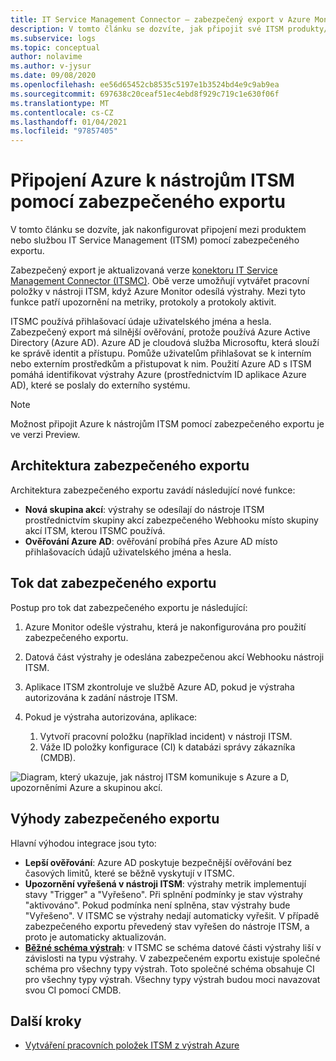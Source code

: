```yaml
---
title: IT Service Management Connector – zabezpečený export v Azure Monitor
description: V tomto článku se dozvíte, jak připojit své ITSM produkty/služby k zabezpečenému exportu v Azure Monitor centrálně monitorovat a spravovat pracovní položky ITSM.
ms.subservice: logs
ms.topic: conceptual
author: nolavime
ms.author: v-jysur
ms.date: 09/08/2020
ms.openlocfilehash: ee56d65452cb8535c5197e1b3524bd4e9c9ab9ea
ms.sourcegitcommit: 697638c20ceaf51ec4ebd8f929c719c1e630f06f
ms.translationtype: MT
ms.contentlocale: cs-CZ
ms.lasthandoff: 01/04/2021
ms.locfileid: "97857405"
---
```

# <a name="connect-azure-to-itsm-tools-by-using-secure-export"></a>Připojení Azure k nástrojům ITSM pomocí zabezpečeného exportu

V tomto článku se dozvíte, jak nakonfigurovat připojení mezi produktem nebo službou IT Service Management (ITSM) pomocí zabezpečeného exportu.

Zabezpečený export je aktualizovaná verze [konektoru IT Service Management Connector (ITSMC)](./itsmc-overview.md). Obě verze umožňují vytvářet pracovní položky v nástroji ITSM, když Azure Monitor odesílá výstrahy. Mezi tyto funkce patří upozornění na metriky, protokoly a protokoly aktivit.

ITSMC používá přihlašovací údaje uživatelského jména a hesla. Zabezpečený export má silnější ověřování, protože používá Azure Active Directory (Azure AD). Azure AD je cloudová služba Microsoftu, která slouží ke správě identit a přístupu. Pomůže uživatelům přihlašovat se k interním nebo externím prostředkům a přistupovat k nim. Použití Azure AD s ITSM pomáhá identifikovat výstrahy Azure (prostřednictvím ID aplikace Azure AD), které se poslaly do externího systému.

> [!NOTE]
> Možnost připojit Azure k nástrojům ITSM pomocí zabezpečeného exportu je ve verzi Preview.

## <a name="secure-export-architecture"></a>Architektura zabezpečeného exportu

Architektura zabezpečeného exportu zavádí následující nové funkce:

* **Nová skupina akcí**: výstrahy se odesílají do nástroje ITSM prostřednictvím skupiny akcí zabezpečeného Webhooku místo skupiny akcí ITSM, kterou ITSMC používá.
* **Ověřování Azure AD**: ověřování probíhá přes Azure AD místo přihlašovacích údajů uživatelského jména a hesla.

## <a name="secure-export-data-flow"></a>Tok dat zabezpečeného exportu

Postup pro tok dat zabezpečeného exportu je následující:

1. Azure Monitor odešle výstrahu, která je nakonfigurována pro použití zabezpečeného exportu.
2. Datová část výstrahy je odeslána zabezpečenou akcí Webhooku nástroji ITSM.
3. Aplikace ITSM zkontroluje ve službě Azure AD, pokud je výstraha autorizována k zadání nástroje ITSM.
4. Pokud je výstraha autorizována, aplikace:
   
   1. Vytvoří pracovní položku (například incident) v nástroji ITSM.
   2. Váže ID položky konfigurace (CI) k databázi správy zákazníka (CMDB).

![Diagram, který ukazuje, jak nástroj ITSM komunikuje s Azure a D, upozorněními Azure a skupinou akcí.](media/it-service-management-connector-secure-webhook-connections/secure-export-diagram.png)

## <a name="benefits-of-secure-export"></a>Výhody zabezpečeného exportu

Hlavní výhodou integrace jsou tyto:

* **Lepší ověřování**: Azure AD poskytuje bezpečnější ověřování bez časových limitů, které se běžně vyskytují v ITSMC.
* **Upozornění vyřešená v nástroji ITSM**: výstrahy metrik implementují stavy "Trigger" a "Vyřešeno". Při splnění podmínky je stav výstrahy "aktivováno". Pokud podmínka není splněna, stav výstrahy bude "Vyřešeno". V ITSMC se výstrahy nedají automaticky vyřešit. V případě zabezpečeného exportu převedený stav vyřešen do nástroje ITSM, a proto je automaticky aktualizován.
* **[Běžné schéma výstrah](./alerts-common-schema.md)**: v ITSMC se schéma datové části výstrahy liší v závislosti na typu výstrahy. V zabezpečeném exportu existuje společné schéma pro všechny typy výstrah. Toto společné schéma obsahuje CI pro všechny typy výstrah. Všechny typy výstrah budou moci navazovat svou CI pomocí CMDB.

## <a name="next-steps"></a>Další kroky

* [Vytváření pracovních položek ITSM z výstrah Azure](./itsmc-overview.md)
